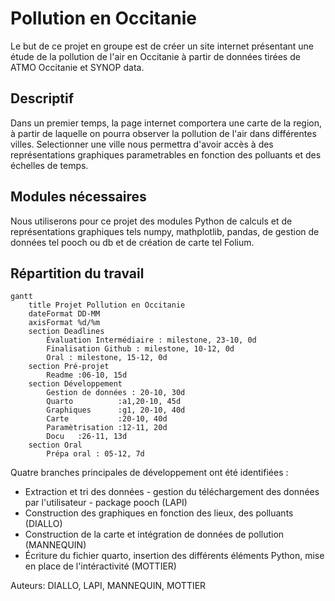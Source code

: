 
# Pollution en Occitanie


Le but de ce projet en groupe est de créer un site internet présentant une étude de la pollution de l'air en Occitanie à partir de données tirées de ATMO Occitanie et SYNOP data.

## Descriptif
Dans un premier temps, la page internet comportera une carte de la region, à partir de laquelle on pourra observer la pollution de l'air dans différentes villes. Selectionner une ville nous permettra d'avoir accès à des représentations graphiques parametrables en fonction des polluants et des échelles de temps.

## Modules nécessaires
Nous utiliserons pour ce projet des modules Python de calculs et de représentations graphiques tels numpy, mathplotlib, pandas, de gestion de données tel pooch ou db et de création de carte tel Folium.

## Répartition du travail

```mermaid
gantt
    title Projet Pollution en Occitanie
    dateFormat DD-MM
    axisFormat %d/%m
    section Deadlines
        Évaluation Intermédiaire : milestone, 23-10, 0d
        Finalisation Github : milestone, 10-12, 0d
        Oral : milestone, 15-12, 0d
    section Pré-projet
        Readme :06-10, 15d
    section Développement
        Gestion de données : 20-10, 30d
        Quarto          :a1,20-10, 45d
        Graphiques      :g1, 20-10, 40d
        Carte           :20-10, 40d
        Paramètrisation :12-11, 20d
        Docu   :26-11, 13d
    section Oral
        Prépa oral : 05-12, 7d
```

Quatre branches principales de développement ont été identifiées : 

+ Extraction et tri des données - gestion du téléchargement des données par l'utilisateur - package pooch (LAPI)
+ Construction des graphiques en fonction des lieux, des polluants (DIALLO)
+ Construction de la carte et intégration de données de pollution (MANNEQUIN)
+ Écriture du fichier quarto, insertion des différents éléments Python, mise en place de l'intéractivité (MOTTIER)


Auteurs: DIALLO, LAPI, MANNEQUIN, MOTTIER